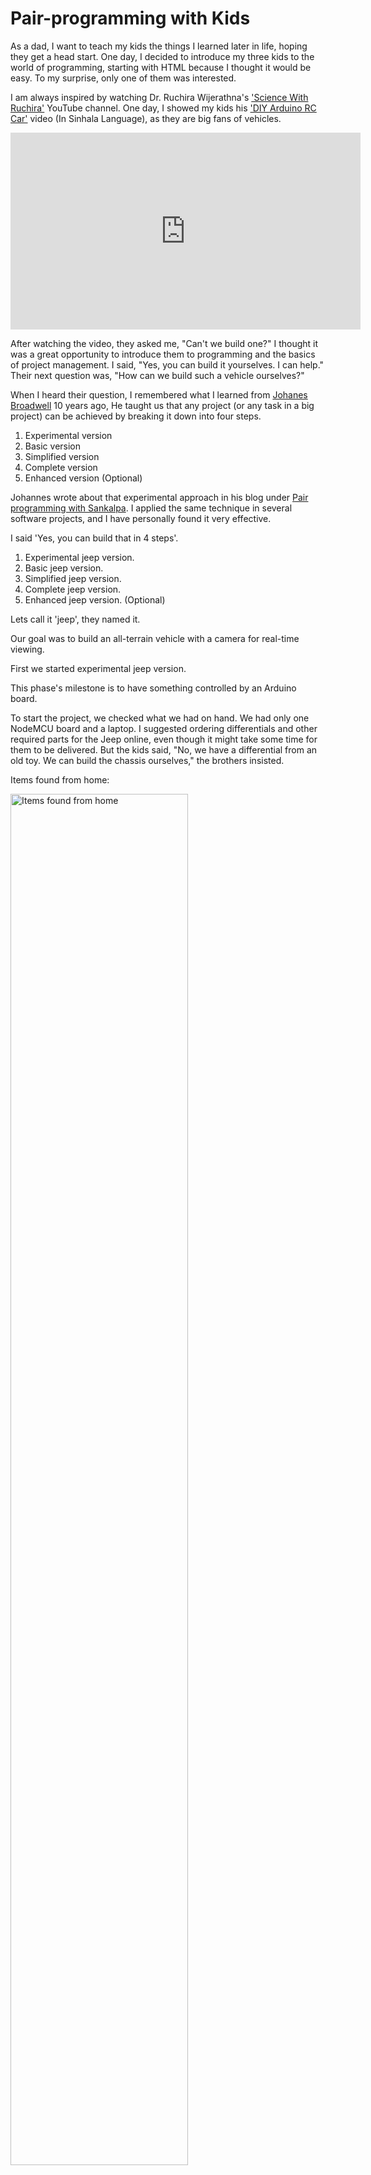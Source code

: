 # Pair-programming with Kids

As a dad, I want to teach my kids the things I learned later in life, hoping they get a head start. One day, I decided to introduce my three kids to the world of programming, starting with HTML because I thought it would be easy. To my surprise, only one of them was interested.

I am always inspired by watching Dr. Ruchira Wijerathna's  ['Science With Ruchira'](https://www.youtube.com/@ScienceWithRuchira) YouTube channel. One day, I showed my kids his ['DIY Arduino RC Car'](https://www.youtube.com/watch?v=T7A0ICf_pa4) video (In Sinhala Language), as they are big fans of vehicles. 

<div class="row">
    <div class="col-md-6 body-video">
        <iframe width="560" height="315" src="https://www.youtube.com/embed/T7A0ICf_pa4?si=fQ-Fly_rihbAxKSs"
            title="YouTube video player" frameborder="0"
            allow="accelerometer; autoplay; clipboard-write; encrypted-media; gyroscope; picture-in-picture; web-share"
            referrerpolicy="strict-origin-when-cross-origin" allowfullscreen></iframe>
    </div>
</div>

After watching the video, they asked me, "Can't we build one?" I thought it was a great opportunity to introduce them to programming and the basics of project management. 
I said, "Yes, you can build it yourselves. I can help." 
Their next question was, "How can we build such a vehicle ourselves?"

When I heard their question, I remembered what I learned from [Johanes Broadwell](https://johannesbrodwall.com/about/) 10 years ago, He taught us that any project (or any task in a big project) can be achieved by breaking it down into four steps.
1. Experimental version
2. Basic version
3. Simplified version
4. Complete version
5. Enhanced version (Optional)

 Johannes wrote about that experimental approach in his blog under [Pair programming with Sankalpa](https://johannesbrodwall.com/2014/06/27/pair-programming-with-sankalpa/).
I applied the same technique in several software projects, and I have personally found it very effective.

I said 'Yes, you can build that in 4 steps'. 
1. Experimental jeep version.
2. Basic jeep version.
3. Simplified jeep version.
4. Complete jeep version.
5. Enhanced jeep version. (Optional)

Lets call it 'jeep', they named it.

Our goal was to build an all-terrain vehicle with a camera for real-time viewing.

First we started experimental jeep version. 

This phase's milestone is to have something controlled by an Arduino board.

To start the project, we checked what we had on hand. We had only one NodeMCU board and a laptop. I suggested ordering differentials and other required parts for the Jeep online, even though it might take some time for them to be delivered. But the kids said, "No, we have a differential from an old toy. We can build the chassis ourselves," the brothers insisted.

Items found from home:
<div class="row">
    <div class="col-md-4">
        <img src="{{site.baseurl}}/assets/2024-05-24/Items%20in%20hand.jpg" width="75%" title="Items found from home">
    </div>
    <div class="col-md-4">
        <img src="{{site.baseurl}}/assets/2024-05-24/Front%20axle.jpg" height="80%" title="Items found from home">
    </div>
    <div class="col-md-4">
        <img src="{{site.baseurl}}/assets/2024-05-24/Rear%20axle%202.jpg" height="55%" title="Items found from home">
    </div>
</div>
After spending 1-2 days on mechanical work, they came back with a chassis built from plastic bars, two different types of wheels, and a working front axle. The vehicle wasn't very solid, but it was enough for an experimental version. The front axle consisted of two motors: one for moving forward and backward, and another for turning left and right.

Then we tested both axle mechanisms and found that only the front axle was working completely. The rear axle had some mechanical issues, but it was enough to build an "experimental", "simplified" or "simplified" version of the Jeep.

And could find two 1200mah batteries from old emergency lamp.

Next, we got started with the Arduino IDE and try to understand simple code. We used the [Ardunio Blink LED](https://docs.arduino.cc/built-in-examples/basics/Blink/) sample.
 
Taking it one step further, we planned our real code. I asked them to write some pseudocode for the program. The elder brother had already learned this in school, and what they wrote was acceptable.
That was the first virtual sprint we ran.

Some of their notes:
<div class="row">
    <div class="col-md-3">
        <a href="{{site.baseurl}}/assets/2024-05-24/age_8_day1.jpg" target="_blank" >
         <img src="{{site.baseurl}}/assets/2024-05-24/age_8_day1.jpg" width="100%" title="Day 1">
        </a>
        <div class="body-quated-text">'Day 1
        when I was watching a 
        video I found this
        video about a Remote control
        jeep I thout I could play
        with it all day so I startet
        to make it with my brother
        first he told he will show
        how to do it after lots of
        work it looked like this'</div>
    </div>
    <div class="col-md-3">
    <a href="{{site.baseurl}}/assets/2024-05-24/age_8_day2.jpg" target="_blank" >
    <img src="{{site.baseurl}}/assets/2024-05-24/age_8_day2.jpg" title="Day 2" width="100%"></a>
        <div class="body-quated-text>
        'Day 2
        So after that we had all set
        not all because we had to
        programe if we didn'
        programe nothing would happen
        so we programe it was hard
        to programe all the stuff
        because if had a small
        mistake we have to do it
        again so we programe it all
        day so now the hard
        part was over we had
        to put the programe
        it to the Node MCU'
        </div>
    </div>
        <div  class="col-md-3">
        <img src="{{site.baseurl}}/assets/2024-05-24/age_8_sketch.jpg" title="Items Sketch" width="100%">
             <div class="body-quated-text>Some sketch</div>
        </div>
        <div  class="col-md-3">
        <img src="{{site.baseurl}}/assets/2024-05-24/Pseudo%20code.jpg" title="Pseudo code" width="100%">
                 <div class="body-quated-text>Pseudo code</div>
        </div>
</div>

We started the next sprint by preparing other required items. We bought an L298N motor controller and other necessary parts from a nearby electronics shop, and they completed the wiring.

Next, it was pair programming time. We needed to program our vehicle for actions: forward, reverse, turn left, and turn right. Together at one desk, I showed them how to program the vehicle to go forward. Using this function vehicale could go forward to given time.
 Then, with my help, they programmed it to reverse. They managed to program it to turn left and right by themselves. After a few rounds of testing and bug fixing, they achieved that.
Then we had a 'jeep' which run forward few seconds, then reverse back and turn left and right by it self. No action can be controll remotly. 

As all the vehicle's actions were handled by a single function, I thought it was a good time to introduce 'Code Refactoring.' Together, we created the first custom function to handle the forward action. After they completed the other three functions, we marked the end of the second sprint.

And also that marked the completion of the first step, the 'Experimental Jeep Version,' of this project.

My initial plan was to build a webpage to control the vehicle. However, when I mentioned this, their faces didn't look enthusiastic. They had already watched some videos and had ideas about other solutions. They said, "We saw something called B_ly_nk. Can't we use that?" After thinking for a moment, I realized they were right. They were eager to control their vehicle remotely, and building a webpage might be too complicated, potentially causing them to lose interest in the project. So, I said, "Yes, let's use ['Blink'](https://blynk.io/)

Blynk is easy to understand and less complicated for them. We installed the required library, downloaded the mobile app, and modified the code to support it. First, we tested it with only the forward action. The code compiled but failed to upload to the module. After trying a few more times with the same result, we discovered the issue was with the board and the same problem occurred with other similar boards. We found that we were using CH340 boards, which are less reliable than CP2102 boards. We had to wait about 5-6 days until the new CP2102 board arrived 

We restarted the project the day the new board arrived, uploaded the code, and tested it. We tested the forward action first through the Blynk app, and it worked. Then, they had to complete the other actions. After an hour or so, they came back complaining that even when they tried to reverse or turn left or right, the 'Jeep' only went forward.

We started debugging by first checking the wiring to ensure there were no issues. Then, we began checking the code. We found that we had four different functions for each action, but all the actions were identical. At first, I wondered how this happened since we had already tested our 'Jeep' actions in the second sprint. Later, I realized that the issue occurred after the code refactoring, and we hadn't run any unit tests since then.

We corrected the code, and finally, it worked. I still remember their faces after successfully owning their own built remote-controlled 'Jeep.'

<div class="row">
    <div class="col-md-4">
         <img src="{{site.baseurl}}/assets/2024-05-24/Completed%20Front%20view.jpg" title="Completed front view">
    </div>
    <div class="col-md-4">
        <img src="{{site.baseurl}}/assets/2024-05-24/Completed%20top%20view.jpg" width="75%" title="Completed top view">
    </div>
    <div class="col-md-4">
        <img src="{{site.baseurl}}/assets/2024-05-24/CP2102%20ESP8266%20board.jpg" width="75%" title="NodeMcu V3 Lua CP2102 ESP8266 Development Board">
    </div>
</div>

I am going to stop here with the end of the Basic Jeep version. The simplified and complete version is yet to come.
